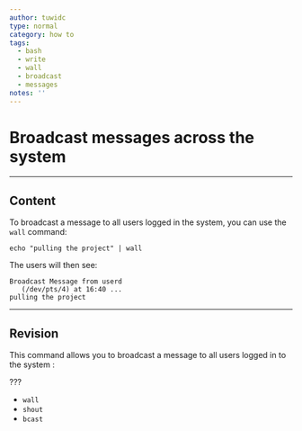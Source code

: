 ```yaml
---
author: tuwidc
type: normal
category: how to
tags:
  - bash
  - write
  - wall
  - broadcast
  - messages
notes: ''
---
```


# Broadcast messages across the system


---

## Content

To broadcast a message to all users logged in the system, you can use the `wall` command:

```plain-text
echo "pulling the project" | wall 
```

The users will then see:

```plain-text
Broadcast Message from userd 
   (/dev/pts/4) at 16:40 ...
pulling the project
```


---

## Revision

This command allows you to broadcast a message to all users logged in to the system :

???

* `wall`
* `shout`
* `bcast`
